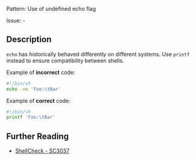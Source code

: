 Pattern: Use of undefined echo flag

Issue: -

## Description

`echo` has historically behaved differently on different systems. Use `printf` instead to ensure compatibility between shells.

Example of **incorrect** code:

```sh
#!/bin/sh
echo -ne 'Foo:\tBar'
```

Example of **correct** code:

```sh
#!/bin/sh
printf 'Foo:\tBar'
```

## Further Reading

* [ShellCheck - SC3037](https://github.com/koalaman/shellcheck/wiki/SC3037)
